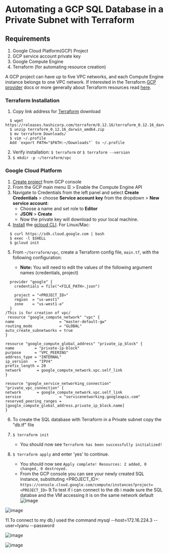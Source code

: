 # Automating a GCP SQL Database in a Private Subnet with Terraform

## Requirements
1. Google Cloud Platform(GCP) Project
2. GCP service account private key
3. Google Compute Engine
4. Terraform (for automating resource creation)

A GCP project can have up to five VPC networks, and each Compute Engine instance belongs to one VPC network. If interested in the Terraform [GCP provider](https://www.terraform.io/docs/providers/google/index.html) docs or more generally about Terraform resources read [here](https://www.terraform.io/docs/configuration/resources.html).

### Terraform Installation
1. Copy link address for [Terraform](https://www.terraform.io/downloads.html) download
  ```
    $ wget https://releases.hashicorp.com/terraform/0.12.16/terraform_0.12.16_darwin_amd64.zip
    $ unzip terraform_0.12.16_darwin_amd64.zip
    $ mv terraform Downloads/
    $ vim ~/.profile
    Add `export PATH="$PATH:~/Downloads"` to ~/.profile
  ```
2. Verify installation: `$ terraform` or `$ terraform --version`
3. `$ mkdir -p ~/terraform/vpc`

### Google Cloud Platform
1. [Create project](https://console.cloud.google.com/projectcreate) from GCP console
2. From the GCP main menu ☰ > Enable the Compute Engine API
3. Navigate to Credentials from the left panel and select **Create Credentials** > choose **Service account key** from the dropdown > **New service account**:
      + Choose a name and set role to **Editor**
      + **JSON** > **Create**
      + Now the private key will download to your local machine.
4. [Install](https://cloud.google.com/sdk/docs/downloads-interactive) the [gcloud CLI](https://cloud.google.com/sdk/gcloud/). For Linux/Mac:

  ```
    $ curl https://sdk.cloud.google.com | bash
    $ exec -l $SHELL
    $ gcloud init
  ```
5. From `~/terraform/vpc`, create a Terraform config file, `main.tf`, with the following configuration:

      + **Note:** You will need to edit the values of the following argument names (credentials, project)

  ```
    provider "google" {
      credentials = file("<FILE_PATH>.json")         

      project = "<PROJECT_ID>"              
      region  = "us-west1"
      zone    = "us-west1-a"
    }
/This is for creation of vpc/
   resource "google_compute_network" "vpc" {
  name                    = "master-default-gw"
  routing_mode            = "GLOBAL"
  auto_create_subnetworks = true
}

resource "google_compute_global_address" "private_ip_block" {
  name         = "private-ip-block"
  purpose      = "VPC_PEERING"
  address_type = "INTERNAL"
  ip_version   = "IPV4"
  prefix_length = 20
  network       = google_compute_network.vpc.self_link
}

resource "google_service_networking_connection" "private_vpc_connection" {
  network       = google_compute_network.vpc.self_link
  service                 = "servicenetworking.googleapis.com"
  reserved_peering_ranges = [google_compute_global_address.private_ip_block.name]
}
  ```
6. To create the  SQL database with Terraform in a Private subnet copy the "db.tf" file

7. `$ terraform init`
    + You should now see `Terraform has been successfully initialized!`
8. `$ terraform apply` and enter 'yes' to continue.
    + You should now see `Apply complete! Resources: 2 added, 0 changed, 0 destroyed.`
    + From the GCP console you can see your newly created SQL instance, substituting <PROJECT_ID>: 
    `https://console.cloud.google.com/compute/instances?project=<PROJECT_ID>` 
9.To test if i can connect to the db i made sure the SQL databse and the VM accessing it  is on the same network default
![image](https://user-images.githubusercontent.com/57386428/115313560-5adb0900-a128-11eb-934c-832ec3f2c874.png)

![image](https://user-images.githubusercontent.com/57386428/115313650-83fb9980-a128-11eb-9afc-bcc58a32558f.png)


11.To connect to my db,I used the command  mysql --host=172.16.224.3   --user=Iyanu --password

![image](https://user-images.githubusercontent.com/57386428/115313438-1e0f1200-a128-11eb-8065-83ea28d26494.png)

![image](https://user-images.githubusercontent.com/57386428/115313970-2025a080-a129-11eb-99d7-3f167c3f63c6.png)
